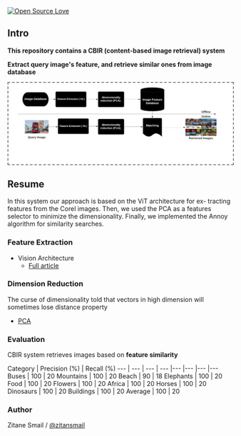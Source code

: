 [![Open Source Love](https://badges.frapsoft.com/os/v1/open-source-150x25.png?v=103)](https://github.com/ellerbrock/open-source-badges/)

## Intro 
__This repository contains a CBIR (content-based image retrieval) system__

__Extract query image's feature, and retrieve similar ones from image database__

<img align='center' style="border-color:gray;border-width:2px;border-style:dashed"   src='/images/approach.png'></img>


## Resume

In this system our approach is based on the ViT architecture for ex-
tracting features from the Corel images. Then, we used the PCA as a features selector
to minimize the dimensionality. Finally, we implemented the Annoy algorithm for
similarity searches.

### Feature Extraction

- Vision Architecture
  - [Full article](https://arxiv.org/pdf/2010.11929.pdf)


### Dimension Reduction
The curse of dimensionality told that vectors in high dimension will sometimes lose distance property
- [PCA](https://github.com/pochih/CBIR/blob/master/src/random_projection.py)



###  Evaluation

CBIR system retrieves images based on __feature similarity__

Category | Precision (%) | Recall (%) 
--- | --- | --- | --- |--- |--- |--- |---
Buses | 100 | 20 
Mountains | 100 | 20 
Beach | 90 | 18 
Elephants | 100 | 20 
Food | 100 | 20 
Flowers | 100 | 20 
Africa | 100 | 20 
Horses | 100 | 20 
Dinosaurs | 100 | 20 
Buildings | 100 | 20 
Average | 100 | 20 


### Author
Zitane Smail / [@zitansmail](http://zitansmail.com)